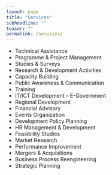 ```yaml
---
layout: page
title: "Services"
subheadline: ""
teaser: ""
permalink: /services/
---
```


- Technical Assistance
- Programme & Project Management
- Studies & Surveys
- Research & Development Activities
- Capacity Building
- Public Awareness & Communication
- Training
- IT/ICT Development – E-Government
- Regional Development
- Financial Advisory
- Events Organization
- Development Policy Planning
- ΗR Management & Development
- Feasibility Studies
- Market Research
- Performance Improvement
- Mergers & Acquisitions
- Business Process Reengineering
- Strategic Planning
